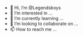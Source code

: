 - 👋 Hi, I’m @Legendsboys
- 👀 I’m interested in ...
- 🌱 I’m currently learning ...
- 💞️ I’m looking to collaborate on ...
- 📫 How to reach me ...

<!---
Legendsboys/Legendsboys is a ✨ special ✨ repository because its `README.md` (this file) appears on your GitHub profile.
You can click the Preview link to take a look at your changes.
--->
